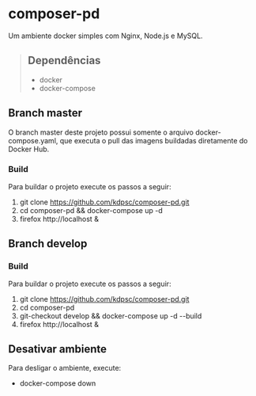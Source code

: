 composer-pd
===========

Um ambiente docker simples com Nginx, Node.js e MySQL.

> ## Dependências
> * docker
> * docker-compose

Branch master
-------------

O branch master deste projeto possui somente o arquivo docker-compose.yaml, que executa o pull das imagens buildadas diretamente do Docker Hub.

### Build

Para buildar o projeto execute os passos a seguir:

1. git clone https://github.com/kdpsc/composer-pd.git
2. cd composer-pd && docker-compose up -d
3. firefox http://localhost &

Branch develop
--------------

### Build

Para buildar o projeto execute os passos a seguir:

1. git clone https://github.com/kdpsc/composer-pd.git
2. cd composer-pd
3. git-checkout develop && docker-compose up -d --build
4. firefox http://localhost &

Desativar ambiente
------------------

Para desligar o ambiente, execute:
* docker-compose down
